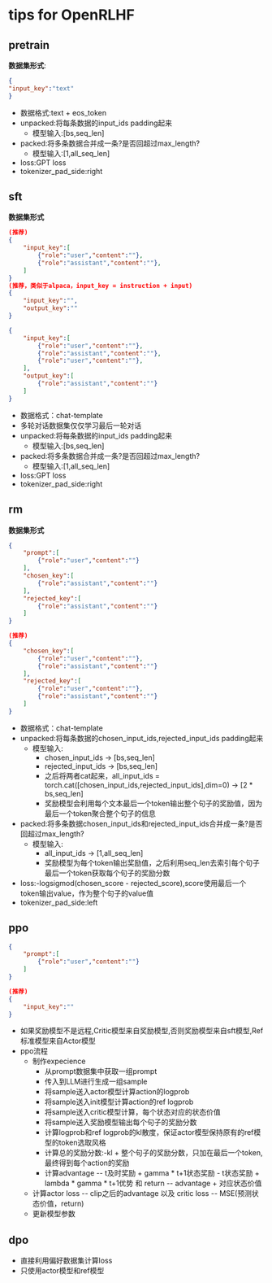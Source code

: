 # tips for OpenRLHF

## pretrain
**数据集形式**:
```json
{
"input_key":"text"
}
```
* 数据格式:text + eos_token
* unpacked:将每条数据的input_ids padding起来
  - 模型输入:[bs,seq_len] 
* packed:将多条数据合并成一条?是否回超过max_length?
  - 模型输入:[1,all_seq_len]
* loss:GPT loss 
* tokenizer_pad_side:right
## sft
**数据集形式**
```json
(推荐)
{
    "input_key":[
        {"role":"user","content":""},
        {"role":"assistant","content":""},
    ]
}
(推荐，类似于alpaca，input_key = instruction + input)
{
    "input_key":"",
    "output_key":""
}
```
```json
{
    "input_key":[
        {"role":"user","content":""},
        {"role":"assistant","content":""},
        {"role":"user","content":""},
    ],
    "output_key":[
        {"role":"assistant","content":""}
    ]
}
```
* 数据格式：chat-template
* 多轮对话数据集仅仅学习最后一轮对话
* unpacked:将每条数据的input_ids padding起来
  - 模型输入:[bs,seq_len] 
* packed:将多条数据合并成一条?是否回超过max_length?
  - 模型输入:[1,all_seq_len]
* loss:GPT loss 
* tokenizer_pad_side:right
## rm
**数据集形式**
```json
{
    "prompt":[
        {"role":"user","content":""}
    ],
    "chosen_key":[
        {"role":"assistant","content":""}
    ],
    "rejected_key":[
        {"role":"assistant","content":""}
    ]
}
```
```json
(推荐)
{
    "chosen_key":[
        {"role":"user","content":""},
        {"role":"assistant","content":""}
    ],
    "rejected_key":[
        {"role":"user","content":""},
        {"role":"assistant","content":""}
    ]
}
```
* 数据格式：chat-template
* unpacked:将每条数据的chosen_input_ids,rejected_input_ids padding起来
  - 模型输入:
    - chosen_input_ids -> [bs,seq_len] 
    - rejected_input_ids -> [bs,seq_len]
    - 之后将两者cat起来，all_input_ids = torch.cat([chosen_input_ids,rejected_input_ids],dim=0) -> [2 * bs,seq_len]
    - 奖励模型会利用每个文本最后一个token输出整个句子的奖励值，因为最后一个token聚合整个句子的信息
* packed:将多条数据chosen_input_ids和rejected_input_ids合并成一条?是否回超过max_length?
  - 模型输入:
    - all_input_ids -> [1,all_seq_len]
    - 奖励模型为每个token输出奖励值，之后利用seq_len去索引每个句子最后一个token获取每个句子的奖励分数
* loss:-logsigmod(chosen_score - rejected_score),score使用最后一个token输出value，作为整个句子的value值
* tokenizer_pad_side:left
## ppo
```json
{
    "prompt":[
        {"role":"user","content":""}
    ]
}
```
```json
(推荐)
{
    "input_key":""
}
```
* 如果奖励模型不是远程,Critic模型来自奖励模型,否则奖励模型来自sft模型,Ref标准模型来自Actor模型
* ppo流程
  - 制作expecience
    - 从prompt数据集中获取一组prompt
    - 传入到LLM进行生成一组sample
    - 将sample送入actor模型计算action的logprob
    - 将sample送入init模型计算action的ref logprob
    - 将sample送入critic模型计算，每个状态对应的状态价值
    - 将sample送入奖励模型输出每个句子的奖励分数
    - 计算logprob和ref logprob的kl散度，保证actor模型保持原有的ref模型的token选取风格
    - 计算总的奖励分数:-kl + 整个句子的奖励分数，只加在最后一个token,最终得到每个action的奖励
    - 计算advantage -- t及时奖励 + gamma * t+1状态奖励  - t状态奖励 + lambda * gamma * t+1优势 和 return -- advantage + 对应状态价值
  - 计算actor loss -- clip之后的advantage 以及 critic loss -- MSE(预测状态价值，return)
  - 更新模型参数

## dpo
* 直接利用偏好数据集计算loss
* 只使用actor模型和ref模型